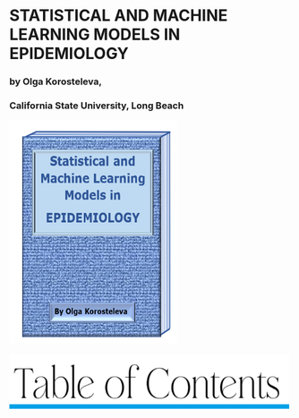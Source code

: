 <html>
 <div>
 <h1>STATISTICAL AND MACHINE LEARNING MODELS IN EPIDEMIOLOGY</h1>
  <h3>by Olga Korosteleva,</h3>
  <h3>California State University, Long Beach</h3>
 </div>
   <div>
  <img src="cover.png" style="width:300px;height:400px;"> 
  </div>
  <br>
     <img src="toc.png" style="width:500px;height:100px;"> 
</html>
